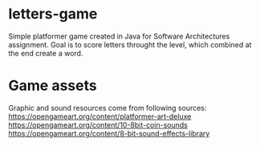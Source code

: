 # letters-game
  
  Simple platformer game created in Java for Software Architectures assignment.
  Goal is to score letters throught the level, which combined at the end create a word.

# Game assets

  Graphic and sound resources come from following sources:
  <br>
  https://opengameart.org/content/platformer-art-deluxe
  <br>
  https://opengameart.org/content/10-8bit-coin-sounds
  <br>
  https://opengameart.org/content/8-bit-sound-effects-library
